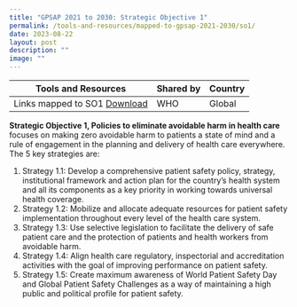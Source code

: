 ```yaml
---
title: "GPSAP 2021 to 2030: Strategic Objective 1"
permalink: /tools-and-resources/mapped-to-gpsap-2021-2030/so1/
date: 2023-08-22
layout: post
description: ""
image: ""
---
```

| Tools and Resources | Shared by | Country |
| -------- | -------- | -------- |
|Links mapped to SO1 [Download](/files/gkpslinka01-20232406.pdf) | WHO     | Global     |

**Strategic Objective 1, Policies to
eliminate avoidable
harm in health care**  focuses on making zero avoidable harm to patients a state of mind and a rule of engagement in the planning and delivery of health care everywhere. The 5 key strategies are:

1. Strategy 1.1: Develop a comprehensive patient safety policy, strategy, institutional framework and action plan for the country’s health system and all its components as a key priority in working towards universal health coverage.
2. Strategy 1.2: Mobilize and allocate adequate resources for patient safety implementation throughout every level of the health care system.
3. Strategy 1.3: Use selective legislation to facilitate the delivery of safe patient care and the protection of patients and health workers from avoidable harm.
4. Strategy 1.4: Align health care regulatory, inspectorial and accreditation activities with the goal of improving performance on patient safety.
5. Strategy 1.5: Create maximum awareness of World Patient Safety Day and Global Patient Safety Challenges as a way of maintaining a high public and political profile for patient safety.


